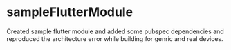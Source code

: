 # sampleFlutterModule
Created sample flutter module and added some pubspec dependencies and reproduced the architecture error while building for genric and real devices.
